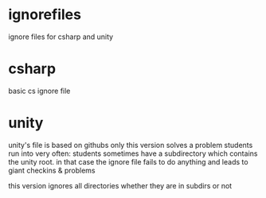# ignorefiles

ignore files for csharp and unity

# csharp

basic cs ignore file


# unity
unity's file is based on githubs only this version solves a problem students run into very often:
students sometimes have a subdirectory which contains the unity root. in that case the ignore file fails to do anything and leads to giant checkins & problems

this version ignores all directories whether they are in subdirs or not
